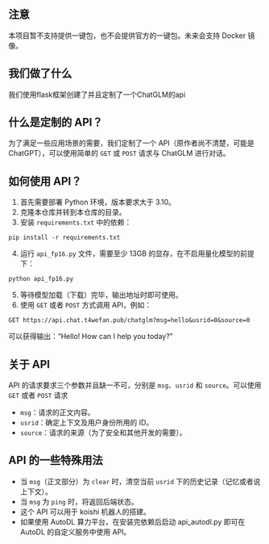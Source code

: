 ## 注意
本项目暂不支持提供一键包，也不会提供官方的一键包。未来会支持 Docker 镜像。

## 我们做了什么
我们使用flask框架创建了并且定制了一个ChatGLM的api

## 什么是定制的 API？
为了满足一些应用场景的需要，我们定制了一个 API（原作者尚不清楚，可能是 ChatGPT），可以使用简单的 `GET` 或 `POST` 请求与 ChatGLM 进行对话。

## 如何使用 API？
1. 首先需要部署 Python 环境，版本要求大于 3.10。
2. 克隆本仓库并转到本仓库的目录。
3. 安装 `requirements.txt` 中的依赖：
```
pip install -r requirements.txt
```
4. 运行 `api_fp16.py` 文件，需要至少 13GB 的显存，在不启用量化模型的前提下：
```
python api_fp16.py
```
5. 等待模型加载（下载）完毕，输出地址时即可使用。
6. 使用 `GET` 或者 `POST` 方式调用 API，例如：
```
GET https://api.chat.t4wefan.pub/chatglm?msg=hello&usrid=0&source=0
```
可以获得输出：“Hello! How can I help you today?”

## 关于 API
API 的请求要求三个参数并且缺一不可，分别是 `msg`、`usrid` 和 `source`。可以使用 `GET` 或者 `POST` 请求
- `msg`：请求的正文内容。
- `usrid`：确定上下文及用户身份所用的 ID。
- `source`：请求的来源（为了安全和其他开发的需要）。

## API 的一些特殊用法
- 当 `msg`（正文部分）为 `clear` 时，清空当前 `usrid` 下的历史记录（记忆或者说上下文）。
- 当 `msg` 为 `ping` 时，将返回后端状态。
- 这个 API 可以用于 koishi 机器人的搭建。
- 如果使用 AutoDL 算力平台，在安装完依赖后启动 api_autodl.py 即可在 AutoDL 的自定义服务中使用 API。
